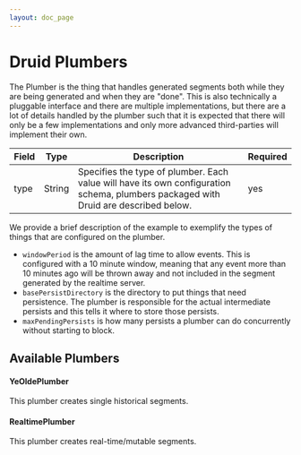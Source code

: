 ```yaml
---
layout: doc_page
---
```


# Druid Plumbers
The Plumber is the thing that handles generated segments both while they are being generated and when they are "done". This is also technically a pluggable interface and there are multiple implementations, but there are a lot of details handled by the plumber such that it is expected that there will only be a few implementations and only more advanced third-parties will implement their own. 

|Field|Type|Description|Required|
|-----|----|-----------|--------|
|type|String|Specifies the type of plumber. Each value will have its own configuration schema, plumbers packaged with Druid are described below.|yes|

We provide a brief description of the example to exemplify the types of things that are configured on the plumber.

*   `windowPeriod` is the amount of lag time to allow events. This is configured with a 10 minute window, meaning that any event more than 10 minutes ago will be thrown away and not included in the segment generated by the realtime server.
*   `basePersistDirectory` is the directory to put things that need persistence. The plumber is responsible for the actual intermediate persists and this tells it where to store those persists.
*   `maxPendingPersists` is how many persists a plumber can do concurrently without starting to block.


Available Plumbers
------------------

#### YeOldePlumber

This plumber creates single historical segments.

#### RealtimePlumber

This plumber creates real-time/mutable segments.
